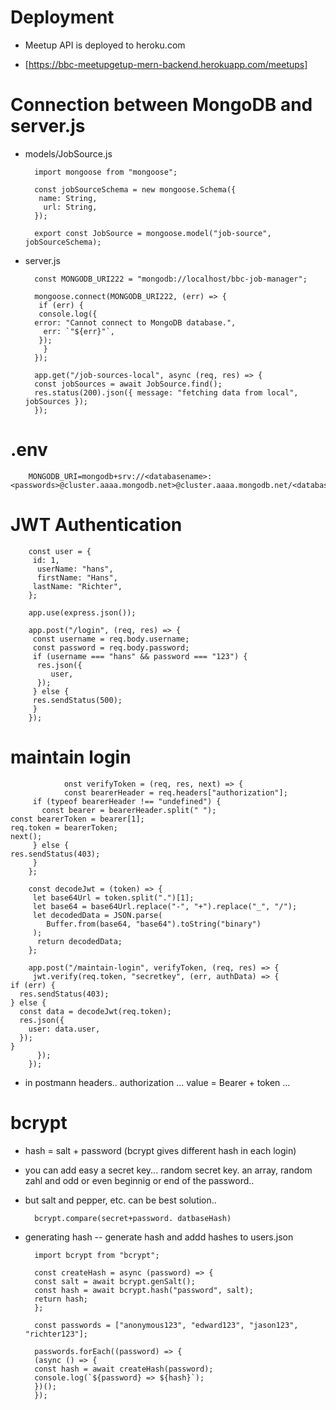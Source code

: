 # Deployment

- Meetup API is deployed to heroku.com

- [https://bbc-meetupgetup-mern-backend.herokuapp.com/meetups]

# Connection between MongoDB and server.js

- models/JobSource.js

        import mongoose from "mongoose";

        const jobSourceSchema = new mongoose.Schema({
         name: String,
          url: String,
        });

        export const JobSource = mongoose.model("job-source", jobSourceSchema);

- server.js

        const MONGODB_URI222 = "mongodb://localhost/bbc-job-manager";

        mongoose.connect(MONGODB_URI222, (err) => {
         if (err) {
         console.log({
        error: "Cannot connect to MongoDB database.",
          err: `"${err}"`,
         });
          }
        });

        app.get("/job-sources-local", async (req, res) => {
        const jobSources = await JobSource.find();
        res.status(200).json({ message: "fetching data from local", jobSources });
        });

# .env

        MONGODB_URI=mongodb+srv://<databasename>:<passwords>@cluster.aaaa.mongodb.net>@cluster.aaaa.mongodb.net/<databasename>

# JWT Authentication

        const user = {
         id: 1,
          userName: "hans",
          firstName: "Hans",
         lastName: "Richter",
        };

        app.use(express.json());

        app.post("/login", (req, res) => {
         const username = req.body.username;
         const password = req.body.password;
         if (username === "hans" && password === "123") {
          res.json({
             user,
          });
         } else {
         res.sendStatus(500);
         }
        });

# maintain login

                onst verifyToken = (req, res, next) => {
                const bearerHeader = req.headers["authorization"];
         if (typeof bearerHeader !== "undefined") {
           const bearer = bearerHeader.split(" ");
    const bearerToken = bearer[1];
    req.token = bearerToken;
    next();
         } else {
    res.sendStatus(403);
         }
        };

        const decodeJwt = (token) => {
         let base64Url = token.split(".")[1];
         let base64 = base64Url.replace("-", "+").replace("_", "/");
         let decodedData = JSON.parse(
            Buffer.from(base64, "base64").toString("binary")
         );
          return decodedData;
        };

        app.post("/maintain-login", verifyToken, (req, res) => {
         jwt.verify(req.token, "secretkey", (err, authData) => {
    if (err) {
      res.sendStatus(403);
    } else {
      const data = decodeJwt(req.token);
      res.json({
        user: data.user,
      });
    }
          });
        });

- in postmann headers.. authorization ... value = Bearer + token ...

# bcrypt

- hash = salt + password (bcrypt gives different hash in each login)

- you can add easy a secret key... random secret key. an array, random zahl and odd or even beginnig or end of the password..

- but salt and pepper, etc. can be best solution..

        bcrypt.compare(secret+password. datbaseHash)

- generating hash -- generate hash and addd hashes to users.json

        import bcrypt from "bcrypt";

        const createHash = async (password) => {
        const salt = await bcrypt.genSalt();
        const hash = await bcrypt.hash("password", salt);
        return hash;
        };

        const passwords = ["anonymous123", "edward123", "jason123", "richter123"];

        passwords.forEach((password) => {
        (async () => {
        const hash = await createHash(password);
        console.log(`${password} => ${hash}`);
        })();
        });
